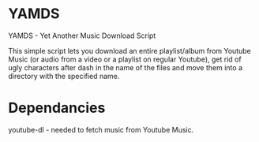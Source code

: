 # YAMDS
YAMDS - Yet Another Music Download Script

This simple script lets you download an entire playlist/album from Youtube Music (or audio from a video or a playlist on regular Youtube), get rid of ugly characters after dash in the name of the files and move them into a directory with the specified name.

# Dependancies
youtube-dl - needed to fetch music from Youtube Music.
